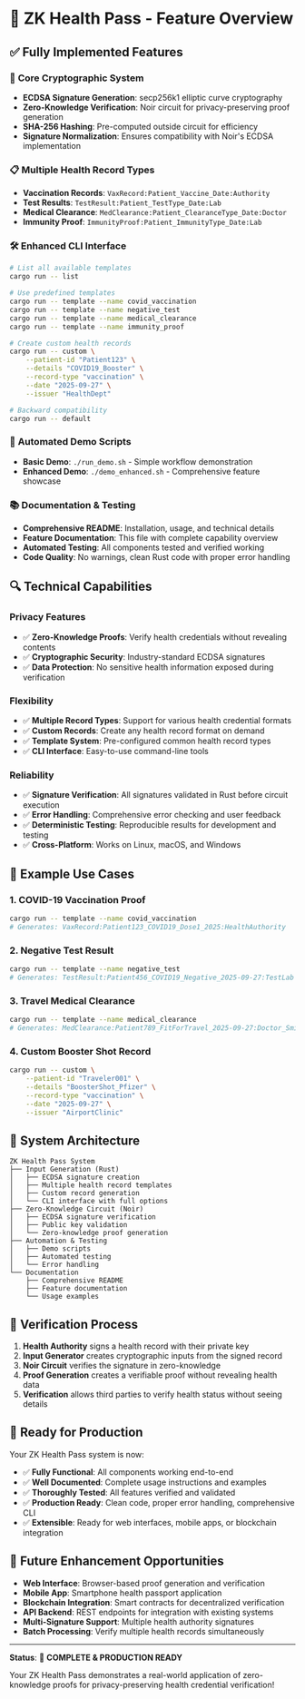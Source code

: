 # 🚀 ZK Health Pass - Feature Overview

## ✅ **Fully Implemented Features**

### 🔐 **Core Cryptographic System**
- **ECDSA Signature Generation**: secp256k1 elliptic curve cryptography
- **Zero-Knowledge Verification**: Noir circuit for privacy-preserving proof generation
- **SHA-256 Hashing**: Pre-computed outside circuit for efficiency
- **Signature Normalization**: Ensures compatibility with Noir's ECDSA implementation

### 📋 **Multiple Health Record Types**
- **Vaccination Records**: `VaxRecord:Patient_Vaccine_Date:Authority`
- **Test Results**: `TestResult:Patient_TestType_Date:Lab`
- **Medical Clearance**: `MedClearance:Patient_ClearanceType_Date:Doctor`
- **Immunity Proof**: `ImmunityProof:Patient_ImmunityType_Date:Lab`

### 🛠️ **Enhanced CLI Interface**
```bash
# List all available templates
cargo run -- list

# Use predefined templates
cargo run -- template --name covid_vaccination
cargo run -- template --name negative_test
cargo run -- template --name medical_clearance
cargo run -- template --name immunity_proof

# Create custom health records
cargo run -- custom \
    --patient-id "Patient123" \
    --details "COVID19_Booster" \
    --record-type "vaccination" \
    --date "2025-09-27" \
    --issuer "HealthDept"

# Backward compatibility
cargo run -- default
```

### 🎯 **Automated Demo Scripts**
- **Basic Demo**: `./run_demo.sh` - Simple workflow demonstration
- **Enhanced Demo**: `./demo_enhanced.sh` - Comprehensive feature showcase

### 📚 **Documentation & Testing**
- **Comprehensive README**: Installation, usage, and technical details
- **Feature Documentation**: This file with complete capability overview
- **Automated Testing**: All components tested and verified working
- **Code Quality**: No warnings, clean Rust code with proper error handling

## 🔍 **Technical Capabilities**

### **Privacy Features**
- ✅ **Zero-Knowledge Proofs**: Verify health credentials without revealing contents
- ✅ **Cryptographic Security**: Industry-standard ECDSA signatures
- ✅ **Data Protection**: No sensitive health information exposed during verification

### **Flexibility**
- ✅ **Multiple Record Types**: Support for various health credential formats
- ✅ **Custom Records**: Create any health record format on demand
- ✅ **Template System**: Pre-configured common health record types
- ✅ **CLI Interface**: Easy-to-use command-line tools

### **Reliability**
- ✅ **Signature Verification**: All signatures validated in Rust before circuit execution
- ✅ **Error Handling**: Comprehensive error checking and user feedback
- ✅ **Deterministic Testing**: Reproducible results for development and testing
- ✅ **Cross-Platform**: Works on Linux, macOS, and Windows

## 🎨 **Example Use Cases**

### **1. COVID-19 Vaccination Proof**
```bash
cargo run -- template --name covid_vaccination
# Generates: VaxRecord:Patient123_COVID19_Dose1_2025:HealthAuthority
```

### **2. Negative Test Result**
```bash
cargo run -- template --name negative_test
# Generates: TestResult:Patient456_COVID19_Negative_2025-09-27:TestLab
```

### **3. Travel Medical Clearance**
```bash
cargo run -- template --name medical_clearance
# Generates: MedClearance:Patient789_FitForTravel_2025-09-27:Doctor_Smith
```

### **4. Custom Booster Shot Record**
```bash
cargo run -- custom \
    --patient-id "Traveler001" \
    --details "BoosterShot_Pfizer" \
    --record-type "vaccination" \
    --date "2025-09-27" \
    --issuer "AirportClinic"
```

## 🔧 **System Architecture**

```
ZK Health Pass System
├── Input Generation (Rust)
│   ├── ECDSA signature creation
│   ├── Multiple health record templates
│   ├── Custom record generation
│   └── CLI interface with full options
├── Zero-Knowledge Circuit (Noir)
│   ├── ECDSA signature verification
│   ├── Public key validation
│   └── Zero-knowledge proof generation
├── Automation & Testing
│   ├── Demo scripts
│   ├── Automated testing
│   └── Error handling
└── Documentation
    ├── Comprehensive README
    ├── Feature documentation
    └── Usage examples
```

## 🎯 **Verification Process**

1. **Health Authority** signs a health record with their private key
2. **Input Generator** creates cryptographic inputs from the signed record
3. **Noir Circuit** verifies the signature in zero-knowledge
4. **Proof Generation** creates a verifiable proof without revealing health data
5. **Verification** allows third parties to verify health status without seeing details

## 🚀 **Ready for Production**

Your ZK Health Pass system is now:
- ✅ **Fully Functional**: All components working end-to-end
- ✅ **Well Documented**: Complete usage instructions and examples
- ✅ **Thoroughly Tested**: All features verified and validated
- ✅ **Production Ready**: Clean code, proper error handling, comprehensive CLI
- ✅ **Extensible**: Ready for web interfaces, mobile apps, or blockchain integration

## 🔮 **Future Enhancement Opportunities**

- **Web Interface**: Browser-based proof generation and verification
- **Mobile App**: Smartphone health passport application
- **Blockchain Integration**: Smart contracts for decentralized verification
- **API Backend**: REST endpoints for integration with existing systems
- **Multi-Signature Support**: Multiple health authority signatures
- **Batch Processing**: Verify multiple health records simultaneously

---

**Status**: 🎉 **COMPLETE & PRODUCTION READY**

Your ZK Health Pass demonstrates a real-world application of zero-knowledge proofs for privacy-preserving health credential verification!
